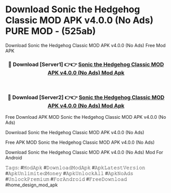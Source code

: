 # Download Sonic the Hedgehog Classic MOD APK v4.0.0 (No Ads) PURE MOD - (525ab)
Download Sonic the Hedgehog Classic MOD APK v4.0.0 (No Ads) Free Mod APK

<div align="center">
<h3>🔴 Download [Server1] 👉👉 <a href="https://apk-comot.site?title=Sonic_the_Hedgehog_Classic_MOD_APK_v4.0.0_(No_Ads)">Sonic the Hedgehog Classic MOD APK v4.0.0 (No Ads) Mod Apk</a></h3><br>

<h3>🔴 Download [Server2] 👉👉 <a href="https://apk-comot.site?title=Sonic_the_Hedgehog_Classic_MOD_APK_v4.0.0_(No_Ads)">Sonic the Hedgehog Classic MOD APK v4.0.0 (No Ads) Mod Apk</a></h3>
</div>


Free Download APK MOD Sonic the Hedgehog Classic MOD APK v4.0.0 (No Ads)

Download Sonic the Hedgehog Classic MOD APK v4.0.0 (No Ads) 

Free APK MOD Sonic the Hedgehog Classic MOD APK v4.0.0 (No Ads) 

Download Sonic the Hedgehog Classic MOD APK v4.0.0 (No Ads) Mod For Android

𝚃𝚊𝚐𝚜: #𝙼𝚘𝚍𝙰𝚙𝚔 #𝙳𝚘𝚠𝚗𝚕𝚘𝚊𝚍𝙼𝚘𝚍𝙰𝚙𝚔 #𝙰𝚙𝚔𝙻𝚊𝚝𝚎𝚜𝚝𝚅𝚎𝚛𝚜𝚒𝚘𝚗 #𝙰𝚙𝚔𝚄𝚗𝚕𝚒𝚖𝚒𝚝𝚎𝚍𝙼𝚘𝚗𝚎𝚢 #𝙰𝚙𝚔𝚄𝚗𝚕𝚘𝚌𝚔𝙰𝚕𝚕 #𝙰𝚙𝚔𝙽𝚘𝙰𝚍𝚜 #𝚄𝚗𝚕𝚘𝚌𝚔𝙿𝚛𝚎𝚖𝚒𝚞𝚖 #𝙵𝚘𝚛𝙰𝚗𝚍𝚛𝚘𝚒𝚍 #𝙵𝚛𝚎𝚎𝙳𝚘𝚠𝚗𝚕𝚘𝚊𝚍 #home_design_mod_apk